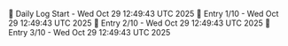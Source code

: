 📅 Daily Log Start - Wed Oct 29 12:49:43 UTC 2025
📌 Entry 1/10 - Wed Oct 29 12:49:43 UTC 2025
📌 Entry 2/10 - Wed Oct 29 12:49:43 UTC 2025
📌 Entry 3/10 - Wed Oct 29 12:49:43 UTC 2025
